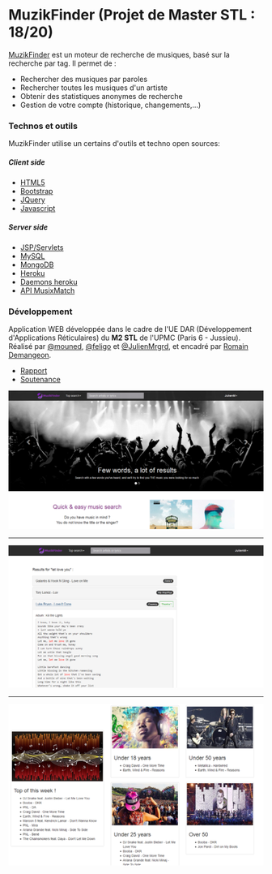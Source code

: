 # MuzikFinder (Projet de Master STL : 18/20)

[MuzikFinder] est un moteur de recherche de musiques, basé sur la recherche par tag.
Il permet de :

  - Rechercher des musiques par paroles
  - Rechercher toutes les musiques d'un artiste
  - Obtenir des statistiques anonymes de recherche
  - Gestion de votre compte (historique, changements,...)


### Technos et outils

MuzikFinder utilise un certains d'outils et techno open sources:

##### Client side
* [HTML5]
* [Bootstrap]
* [JQuery]
* [Javascript]

##### Server side
* [JSP/Servlets]
* [MySQL]
* [MongoDB]
* [Heroku]
* [Daemons heroku]
* [API MusixMatch]

### Développement

Application WEB développée dans le cadre de l'UE DAR (Développement d'Applications Réticulaires) du **M2 STL** de l'UPMC (Paris 6 - Jussieu).
Réalisé par [@mouned], [@feligo] et [@JulienMrgrd], et encadré par [Romain Demangeon].

* [Rapport]
* [Soutenance]

![HomePage](https://github.com/JulienMrgrd/MuzikFinder/blob/master/Rapport%20et%20soutenance/MuzikFinder_home.png)


------


![Search](https://github.com/JulienMrgrd/MuzikFinder/blob/master/Rapport%20et%20soutenance/MuzikFinder_search1.png)


------


![Stats](https://github.com/JulienMrgrd/MuzikFinder/blob/master/Rapport%20et%20soutenance/MuzikFinder_stats.png)


[//]: # (links)

   [MuzikFinder]: <https://muzikfinder.herokuapp.com/>

   [MongoDB]: <https://www.mongodb.com>
   [MySQL]: <https://www.mysql.com/>
   [HTML5]: <https://www.w3.org/TR/html5/>
   [Bootstrap]: <http://twitter.github.com/bootstrap/>
   [jQuery]: <http://jquery.com>
   [Heroku]: <https://www.heroku.com/>
   [API MusixMatch]: <https://www.musixmatch.com/>
   [Daemons heroku]: <https://scheduler.heroku.com>
   [JSP/Servlets]: <https://www.google.fr/search?q=jsp+servlets>
   [Javascript]: <https://www.javascript.com/>
   
   [@mouned]: <http://github.com/mouned>
   [@feligo]: <http://github.com/feligo>
   [@JulienMrgrd]: <http://github.com/JulienMrgrd>
   
   [Romain Demangeon]: <https://www-apr.lip6.fr/~demangeon/>
   
   [Rapport]: <https://github.com/JulienMrgrd/MuzikFinder/tree/master/Rapport%20et%20soutenance/Rapport.pdf>
   [Soutenance]: <https://github.com/JulienMrgrd/MuzikFinder/tree/master/Rapport%20et%20soutenance/Soutenance%20DAR.pdf>

